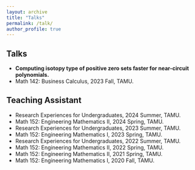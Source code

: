 ```yaml
---
layout: archive
title: "Talks"
permalink: /talk/
author_profile: true
---
```


## Talks ##
* **Computing isotopy type of positive zero sets faster for near-circuit polynomials.**
* Math 142: Business Calculus, 2023 Fall, TAMU.

## Teaching Assistant ##
* Research Experiences for Undergraduates, 2024 Summer, TAMU.
* Math 152: Engineering Mathematics II, 2024 Spring, TAMU.
* Research Experiences for Undergraduates, 2023 Summer, TAMU.
* Math 152: Engineering Mathematics I, 2023 Spring, TAMU.
* Research Experiences for Undergraduates, 2022 Summer, TAMU.
* Math 152: Engineering Mathematics II, 2022 Spring, TAMU.
* Math 152: Engineering Mathematics II, 2021 Spring, TAMU.
* Math 152: Engineering Mathematics I, 2020 Fall, TAMU.
